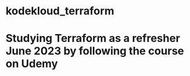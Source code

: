 # kodekloud_terraform
# Studying Terraform as a refresher June 2023 by following the course on Udemy
